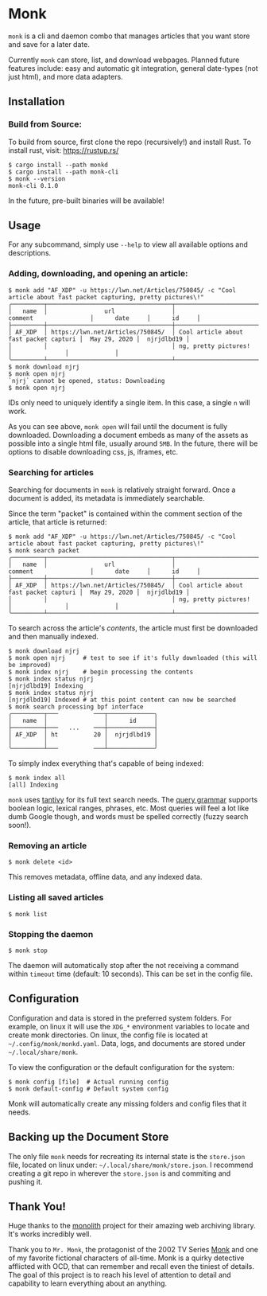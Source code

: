 # Monk

`monk` is a cli and daemon combo that manages articles that you want store and save for a later date.

Currently `monk` can store, list, and download webpages. Planned future features include: easy and automatic git integration, general date-types (not just html), and more data adapters.

## Installation

### Build from Source:

To build from source, first clone the repo (recursively!) and install Rust. To install rust, visit: https://rustup.rs/

```
$ cargo install --path monkd
$ cargo install --path monk-cli
$ monk --version
monk-cli 0.1.0
```

In the future, pre-built binaries will be available!

## Usage

For any subcommand, simply use `--help` to view all available options and descriptions.

### Adding, downloading, and opening an article:
```
$ monk add "AF_XDP" -u https://lwn.net/Articles/750845/ -c "Cool article about fast packet capturing, pretty pictures\!"
╭─────────┬───────────────────────────────────┬────────────────────────────────────────┬───────────────┬─────────────╮
│   name  │                url                │                 comment                │      date     │      id     │
├─────────┼───────────────────────────────────┼────────────────────────────────────────┼───────────────┼─────────────┤
│ AF_XDP  │ https://lwn.net/Articles/750845/  │ Cool article about fast packet capturi │  May 29, 2020 │  njrjdlbd19 │
│         │                                   │ ng, pretty pictures!                   │               │             │
╰─────────┴───────────────────────────────────┴────────────────────────────────────────┴───────────────┴─────────────╯
$ monk download njrj
$ monk open njrj
`njrj` cannot be opened, status: Downloading
$ monk open njrj
```
IDs only need to uniquely identify a single item. In this case, a single `n` will work.

As you can see above, `monk open` will fail until the document is fully downloaded. Downloading a document embeds as many of the assets as possible into a single html file, usually around `5MB`. In the future, there will be options to disable downloading css, js, iframes, etc.

### Searching for articles

Searching for documents in `monk` is relatively straight forward. Once a document is added, its metadata is immediately searchable.

Since the term "packet" is contained within the comment section of the article, that article is returned:
```
$ monk add "AF_XDP" -u https://lwn.net/Articles/750845/ -c "Cool article about fast packet capturing, pretty pictures\!"
$ monk search packet
╭─────────┬───────────────────────────────────┬────────────────────────────────────────┬───────────────┬─────────────╮
│   name  │                url                │                 comment                │      date     │      id     │
├─────────┼───────────────────────────────────┼────────────────────────────────────────┼───────────────┼─────────────┤
│ AF_XDP  │ https://lwn.net/Articles/750845/  │ Cool article about fast packet capturi │  May 29, 2020 │  njrjdlbd19 │
│         │                                   │ ng, pretty pictures!                   │               │             │
╰─────────┴───────────────────────────────────┴────────────────────────────────────────┴───────────────┴─────────────╯
```

To search across the article's _contents_, the article must first be downloaded and then manually indexed.
```
$ monk download njrj
$ monk open njrj     # test to see if it's fully downloaded (this will be improved)
$ monk index njrj    # begin processing the contents
$ monk index status njrj
[njrjdlbd19] Indexing
$ monk index status njrj
[njrjdlbd19] Indexed # at this point content can now be searched
$ monk search processing bpf interface
╭─────────┬───          ───┬─────────────╮
│   name  │                │      id     │
├─────────┼───   ...    ───┼─────────────┤
│ AF_XDP  │ ht          20 │  njrjdlbd19 │
│         │                │             │
╰─────────┴───          ───┴─────────────╯
```

To simply index everything that's capable of being indexed:
```
$ monk index all
[all] Indexing
```

`monk` uses [tantivy](https://github.com/tantivy-search/tantivy) for its full text search needs. The [query grammar](https://docs.rs/tantivy/0.12.0/tantivy/query/struct.QueryParser.html) supports boolean logic, lexical ranges, phrases, etc. Most queries will feel a lot like dumb Google though, and words must be spelled correctly (fuzzy search soon!).

### Removing an article
```
$ monk delete <id>
```
This removes metadata, offline data, and any indexed data.

### Listing all saved articles
```
$ monk list
```

### Stopping the daemon
```
$ monk stop
```

The daemon will automatically stop after the not receiving a command within `timeout` time (default: 10 seconds). This can be set in the config file.

## Configuration

Configuration and data is stored in the preferred system folders. For example, on linux it will use the `XDG_*` environment variables to locate and create monk directories. On linux, the config file is located at `~/.config/monk/monkd.yaml`. Data, logs, and documents are stored under `~/.local/share/monk`.

To view the configuration or the default configuration for the system:

```
$ monk config [file]  # Actual running config
$ monk default-config # Default system config
```

Monk will automatically create any missing folders and config files that it needs.

## Backing up the Document Store

The only file `monk` needs for recreating its internal state is the `store.json` file, located on linux under: `~/.local/share/monk/store.json`. I recommend creating a git repo in wherever the `store.json` is and commiting and pushing it.

## Thank You!

Huge thanks to the [monolith](https://github.com/Y2Z/monolith) project for their amazing web archiving library. It's works incredibly well.

Thank you to `Mr. Monk`, the protagonist of the 2002 TV Series [Monk](https://en.wikipedia.org/wiki/Monk_(TV_series)) and one of my favorite fictional characters of all-time. Monk is a quirky detective afflicted with OCD, that can remember and recall even the tiniest of details. The goal of this project is to reach his level of attention to detail and capability to learn everything about an anything.